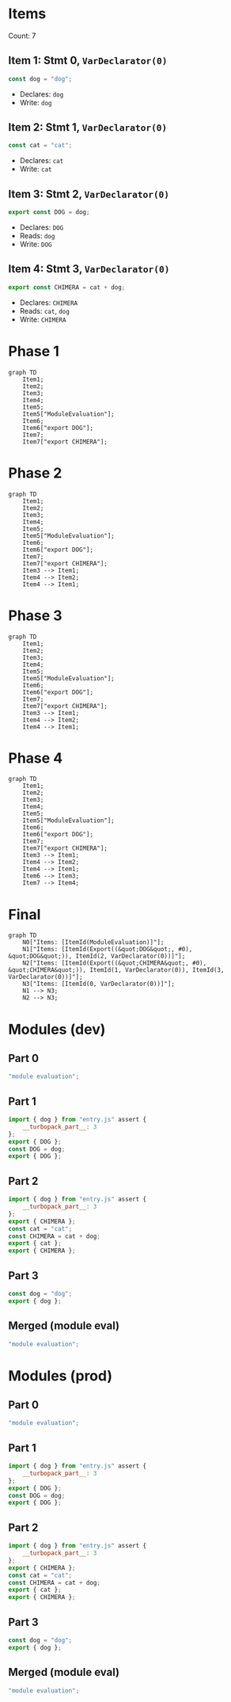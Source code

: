 # Items

Count: 7

## Item 1: Stmt 0, `VarDeclarator(0)`

```js
const dog = "dog";

```

- Declares: `dog`
- Write: `dog`

## Item 2: Stmt 1, `VarDeclarator(0)`

```js
const cat = "cat";

```

- Declares: `cat`
- Write: `cat`

## Item 3: Stmt 2, `VarDeclarator(0)`

```js
export const DOG = dog;

```

- Declares: `DOG`
- Reads: `dog`
- Write: `DOG`

## Item 4: Stmt 3, `VarDeclarator(0)`

```js
export const CHIMERA = cat + dog;

```

- Declares: `CHIMERA`
- Reads: `cat`, `dog`
- Write: `CHIMERA`

# Phase 1
```mermaid
graph TD
    Item1;
    Item2;
    Item3;
    Item4;
    Item5;
    Item5["ModuleEvaluation"];
    Item6;
    Item6["export DOG"];
    Item7;
    Item7["export CHIMERA"];
```
# Phase 2
```mermaid
graph TD
    Item1;
    Item2;
    Item3;
    Item4;
    Item5;
    Item5["ModuleEvaluation"];
    Item6;
    Item6["export DOG"];
    Item7;
    Item7["export CHIMERA"];
    Item3 --> Item1;
    Item4 --> Item2;
    Item4 --> Item1;
```
# Phase 3
```mermaid
graph TD
    Item1;
    Item2;
    Item3;
    Item4;
    Item5;
    Item5["ModuleEvaluation"];
    Item6;
    Item6["export DOG"];
    Item7;
    Item7["export CHIMERA"];
    Item3 --> Item1;
    Item4 --> Item2;
    Item4 --> Item1;
```
# Phase 4
```mermaid
graph TD
    Item1;
    Item2;
    Item3;
    Item4;
    Item5;
    Item5["ModuleEvaluation"];
    Item6;
    Item6["export DOG"];
    Item7;
    Item7["export CHIMERA"];
    Item3 --> Item1;
    Item4 --> Item2;
    Item4 --> Item1;
    Item6 --> Item3;
    Item7 --> Item4;
```
# Final
```mermaid
graph TD
    N0["Items: [ItemId(ModuleEvaluation)]"];
    N1["Items: [ItemId(Export((&quot;DOG&quot;, #0), &quot;DOG&quot;)), ItemId(2, VarDeclarator(0))]"];
    N2["Items: [ItemId(Export((&quot;CHIMERA&quot;, #0), &quot;CHIMERA&quot;)), ItemId(1, VarDeclarator(0)), ItemId(3, VarDeclarator(0))]"];
    N3["Items: [ItemId(0, VarDeclarator(0))]"];
    N1 --> N3;
    N2 --> N3;
```
# Modules (dev)
## Part 0
```js
"module evaluation";

```
## Part 1
```js
import { dog } from "entry.js" assert {
    __turbopack_part__: 3
};
export { DOG };
const DOG = dog;
export { DOG };

```
## Part 2
```js
import { dog } from "entry.js" assert {
    __turbopack_part__: 3
};
export { CHIMERA };
const cat = "cat";
const CHIMERA = cat + dog;
export { cat };
export { CHIMERA };

```
## Part 3
```js
const dog = "dog";
export { dog };

```
## Merged (module eval)
```js
"module evaluation";

```
# Modules (prod)
## Part 0
```js
"module evaluation";

```
## Part 1
```js
import { dog } from "entry.js" assert {
    __turbopack_part__: 3
};
export { DOG };
const DOG = dog;
export { DOG };

```
## Part 2
```js
import { dog } from "entry.js" assert {
    __turbopack_part__: 3
};
export { CHIMERA };
const cat = "cat";
const CHIMERA = cat + dog;
export { cat };
export { CHIMERA };

```
## Part 3
```js
const dog = "dog";
export { dog };

```
## Merged (module eval)
```js
"module evaluation";

```
